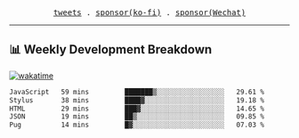 <p align="center">
  <samp>
    <a href="https://twitter.com/everfu8">tweets</a> .
    <a href="https://ko-fi.com/everfu">sponsor(ko-fi)</a> . 
    <a href="https://s3.qjqq.cn/47/663742bac8e52.webp!color">sponsor(Wechat)</a>
  </samp>
</p>

---

## 📊 Weekly Development Breakdown

[![wakatime](https://wakatime.com/badge/user/0fcef314-a9cd-4509-9880-5cdb2158a775.svg)](https://wakatime.com/@0fcef314-a9cd-4509-9880-5cdb2158a775)

<!--START_SECTION:waka-->

```txt
JavaScript   59 mins         ███████▒░░░░░░░░░░░░░░░░░   29.61 %
Stylus       38 mins         ████▓░░░░░░░░░░░░░░░░░░░░   19.18 %
HTML         29 mins         ███▓░░░░░░░░░░░░░░░░░░░░░   14.65 %
JSON         19 mins         ██▒░░░░░░░░░░░░░░░░░░░░░░   09.85 %
Pug          14 mins         █▓░░░░░░░░░░░░░░░░░░░░░░░   07.03 %
```

<!--END_SECTION:waka-->